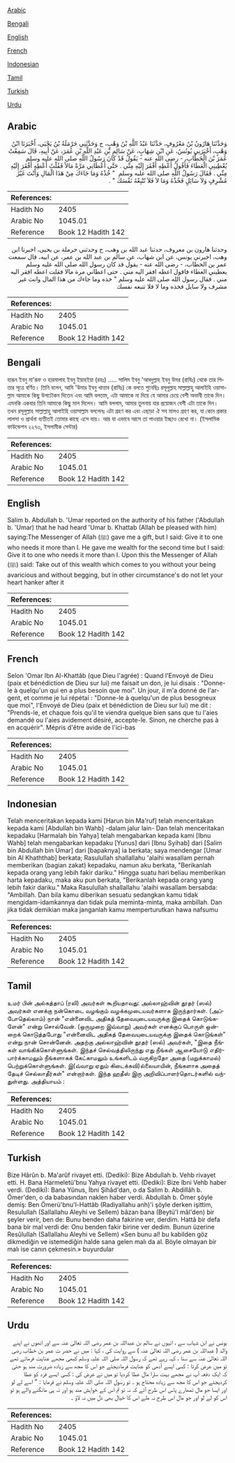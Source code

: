[Arabic](#arabic)

[Bengali](#bengali)

[English](#english)

[French](#french)

[Indonesian](#indonesian)

[Tamil](#tamil)

[Turkish](#turkish)

[Urdu](#urdu)

## Arabic


<div dir="rtl" lang="ar" style={{fontSize:'larger',backgroundColor:'#f8f9fa',padding:20}}>
وَحَدَّثَنَا هَارُونُ بْنُ مَعْرُوفٍ، حَدَّثَنَا عَبْدُ اللَّهِ بْنُ وَهْبٍ، ح وَحَدَّثَنِي حَرْمَلَةُ بْنُ يَحْيَى، أَخْبَرَنَا ابْنُ وَهْبٍ، أَخْبَرَنِي يُونُسُ، عَنِ ابْنِ شِهَابٍ، عَنْ سَالِمِ بْنِ عَبْدِ اللَّهِ بْنِ عُمَرَ، عَنْ أَبِيهِ، قَالَ سَمِعْتُ عُمَرَ بْنَ الْخَطَّابِ، - رضى الله عنه - يَقُولُ قَدْ كَانَ رَسُولُ اللَّهِ صلى الله عليه وسلم يُعْطِينِي الْعَطَاءَ فَأَقُولُ أَعْطِهِ أَفْقَرَ إِلَيْهِ مِنِّي ‏.‏ حَتَّى أَعْطَانِي مَرَّةً مَالاً فَقُلْتُ أَعْطِهِ أَفْقَرَ إِلَيْهِ مِنِّي ‏.‏ فَقَالَ رَسُولُ اللَّهِ صلى الله عليه وسلم ‏ "‏ خُذْهُ وَمَا جَاءَكَ مِنْ هَذَا الْمَالِ وَأَنْتَ غَيْرُ مُشْرِفٍ وَلاَ سَائِلٍ فَخُذْهُ وَمَا لاَ فَلاَ تُتْبِعْهُ نَفْسَكَ ‏"‏ ‏.‏
</div>
<div style={{backgroundColor:'#f8f9fa',padding:20, marginBottom: 10}}><table> <thead> <tr> <th>References:</th> <th></th> </tr> </thead> <tbody><tr><td>Hadith No</td><td>2405</td></tr><tr><td>Arabic No</td><td>1045.01</td></tr><tr><td>Reference</td><td>Book 12 Hadith 142</td></tr></tbody></table></div>


<div dir="rtl" lang="ar" style={{fontSize:'larger',backgroundColor:'#f8f9fa',padding:20}}>
وحدثنا هارون بن معروف، حدثنا عبد الله بن وهب، ح وحدثني حرملة بن يحيى، اخبرنا ابن وهب، اخبرني يونس، عن ابن شهاب، عن سالم بن عبد الله بن عمر، عن ابيه، قال سمعت عمر بن الخطاب، - رضى الله عنه - يقول قد كان رسول الله صلى الله عليه وسلم يعطيني العطاء فاقول اعطه افقر اليه مني . حتى اعطاني مرة مالا فقلت اعطه افقر اليه مني . فقال رسول الله صلى الله عليه وسلم " خذه وما جاءك من هذا المال وانت غير مشرف ولا سايل فخذه وما لا فلا تتبعه نفسك
</div>
<div style={{backgroundColor:'#f8f9fa',padding:20, marginBottom: 10}}><table> <thead> <tr> <th>References:</th> <th></th> </tr> </thead> <tbody><tr><td>Hadith No</td><td>2405</td></tr><tr><td>Arabic No</td><td>1045.01</td></tr><tr><td>Reference</td><td>Book 12 Hadith 142</td></tr></tbody></table></div>

## Bengali


<div dir="ltr" lang="bn" style={{fontSize:'larger',backgroundColor:'#f8f9fa',padding:20}}>
হারূন ইবনু মা’রূফ ও হারমালাহ ইবনু ইয়াহইয়া (রহঃ) ..... সালিম ইবনু 'আবদুল্লাহ ইবনু উমর (রাযিঃ) থেকে তার পিতার সূত্রে বর্ণিত। তিনি বলেন, আমি 'উমার ইবনু খাত্তাব (রাযিঃ) কে বলতে শুনেছিঃ রসূলুল্লাহ সাল্লাল্লাহু আলাইহি ওয়াসাল্লাম আমাকে কিছু উপঢৌকন দিতেন এবং আমি বলতাম, এটা আমাকে না দিয়ে যে আমার চেয়ে বেশী অভাবী তাকে দিন। এমনকি একবার তিনি আমাকে কিছু মাল দিলেন। আমি বললাম, আমার তুলনায় যার প্রয়োজন বেশী এটা তাকে দিন। তখন রসূলুল্লাহ সাল্লাল্লাহু আলাইহি ওয়াসাল্লাম বললেনঃ এটা গ্রহণ কর এবং এছাড়া ঐ সব মালও গ্রহণ কর, যা কোন প্রকার লালসা ও প্রার্থনা ব্যতীতই তোমার কাছে এসে যায়। আর যা এভাবে আসে তা পাওয়ার ইচ্ছাও রেখো না। (ইসলামিক ফাউন্ডেশন ২২৭৩, ইসলামীক সেন্টার)
</div>
<div style={{backgroundColor:'#f8f9fa',padding:20, marginBottom: 10}}><table> <thead> <tr> <th>References:</th> <th></th> </tr> </thead> <tbody><tr><td>Hadith No</td><td>2405</td></tr><tr><td>Arabic No</td><td>1045.01</td></tr><tr><td>Reference</td><td>Book 12 Hadith 142</td></tr></tbody></table></div>

## English


<div dir="ltr" lang="en" style={{fontSize:'larger',backgroundColor:'#f8f9fa',padding:20}}>
Salim b. Abdullah b. 'Umar reported on the authority of his father ('Abdullah b. 'Umar) that he had heard 'Umar b. Khattab (Allah be pleased with him) saying:The Messenger of Allah (ﷺ) gave me a gift, but I said: Give it to one who needs it more than I. He gave me wealth for the second time but I said: Give it to one who needs it more than I. Upon this the Messenger of Allah (ﷺ) said: Take out of this wealth which comes to you without your being avaricious and without begging, but in other circumstance's do not let your heart hanker after it
</div>
<div style={{backgroundColor:'#f8f9fa',padding:20, marginBottom: 10}}><table> <thead> <tr> <th>References:</th> <th></th> </tr> </thead> <tbody><tr><td>Hadith No</td><td>2405</td></tr><tr><td>Arabic No</td><td>1045.01</td></tr><tr><td>Reference</td><td>Book 12 Hadith 142</td></tr></tbody></table></div>

## French


<div dir="ltr" lang="fr" style={{fontSize:'larger',backgroundColor:'#f8f9fa',padding:20}}>
Selon 'Omar Ibn Al-Khattâb (que Dieu l'agrée) : Quand l'Envoyé de Dieu (paix et bénédiction de Dieu sur lui) me faisait un don, je lui disais : "Donne-le à quelqu'un qui en a plus besoin que moi". Un jour, il m'a donné de l'argent, et comme je lui répétai : "Donne-le à quelqu'un de plus besogneux que moi", l'Envoyé de Dieu (paix et bénédiction de Dieu sur lui) me dit : "Prends-le, et chaque fois qu'il te viendra quelque bien sans que tu l'aies demandé ou l'aies avidement désiré, accepte-le. Sinon, ne cherche pas à en acquérir". Mépris d'être avide de l'ici-bas
</div>
<div style={{backgroundColor:'#f8f9fa',padding:20, marginBottom: 10}}><table> <thead> <tr> <th>References:</th> <th></th> </tr> </thead> <tbody><tr><td>Hadith No</td><td>2405</td></tr><tr><td>Arabic No</td><td>1045.01</td></tr><tr><td>Reference</td><td>Book 12 Hadith 142</td></tr></tbody></table></div>

## Indonesian


<div dir="ltr" lang="id" style={{fontSize:'larger',backgroundColor:'#f8f9fa',padding:20}}>
Telah menceritakan kepada kami [Harun bin Ma'ruf] telah menceritakan kepada kami [Abdullah bin Wahb] -dalam jalur lain- Dan telah menceritakan kepadaku [Harmalah bin Yahya] telah mengabarkan kepada kami [Ibnu Wahb] telah mengabarkan kepadaku [Yunus] dari [Ibnu Syihab] dari [Salim bin Abdullah bin Umar] dari [bapaknya] ia berkata; saya mendengar [Umar bin Al Khaththab] berkata; Rasulullah shallallahu 'alaihi wasallam pernah memberikan (bagian zakat) kepadaku, namun aku berkata, "Berikanlah kepada orang yang lebih fakir dariku." Hingga suatu hari beliau memberikan harta kepadaku, maka aku pun berkata, "Berikanlah kepada orang yang lebih fakir dariku." Maka Rasulullah shallallahu 'alaihi wasallam bersabda: "Ambillah. Dan bila kamu diberikan sesuatu sedangkan kamu tidak mengidam-idamkannya dan tidak pula meminta-minta, maka ambillah. Dan jika tidak demikian maka janganlah kamu memperturutkan hawa nafsumu
</div>
<div style={{backgroundColor:'#f8f9fa',padding:20, marginBottom: 10}}><table> <thead> <tr> <th>References:</th> <th></th> </tr> </thead> <tbody><tr><td>Hadith No</td><td>2405</td></tr><tr><td>Arabic No</td><td>1045.01</td></tr><tr><td>Reference</td><td>Book 12 Hadith 142</td></tr></tbody></table></div>

## Tamil


<div dir="ltr" lang="ta" style={{fontSize:'larger',backgroundColor:'#f8f9fa',padding:20}}>
உமர் பின் அல்கத்தாப் (ரலி) அவர்கள் கூறியதாவது: அல்லாஹ்வின் தூதர் (ஸல்) அவர்கள் எனக்கு நன்கொடை வழங்கும் வழக்கமுடையவர்களாக இருந்தார்கள். (அப்போதெல்லாம்) நான் "என்னைவிட அதிகத் தேவையுடையவருக்கு இதைக் கொடுங்களேன்" என்று சொல்வேன். (ஒருமுறை இவ்வாறு) அவர்கள் எனக்குப் பொருள் ஒன்றைக் கொடுத்தபோது "என்னைவிட அதிகத் தேவையுடையவருக்கு இதைக் கொடுங்கள்" என்று நான் சொன்னேன். அதற்கு அல்லாஹ்வின் தூதர் (ஸல்) அவர்கள், "இதை நீங்கள் வாங்கிக்கொள்ளுங்கள். இந்தச் செல்வத்திலிருந்து எது நீங்கள் ஆசையோடு எதிர்பார்க்காமலும் நீங்களாகக் கேட்காமலும் உங்களிடம் வருகிறதோ அதை (மறுக்காமல்) பெற்றுக்கொள்ளுங்கள். இ(வ்வாறு ஏதும் கிடைக்கவி)ல்லையாயின், நீங்களாக அதைத் தேடிச் செல்லாதீர்கள்" என்றார்கள். இந்த ஹதீஸ் இரு அறிவிப்பாளர்தொடர்களில் வந்துள்ளது. அத்தியாயம் :
</div>
<div style={{backgroundColor:'#f8f9fa',padding:20, marginBottom: 10}}><table> <thead> <tr> <th>References:</th> <th></th> </tr> </thead> <tbody><tr><td>Hadith No</td><td>2405</td></tr><tr><td>Arabic No</td><td>1045.01</td></tr><tr><td>Reference</td><td>Book 12 Hadith 142</td></tr></tbody></table></div>

## Turkish


<div dir="ltr" lang="tr" style={{fontSize:'larger',backgroundColor:'#f8f9fa',padding:20}}>
Bize Hârûn b. Ma'arûf rivayet etti. (Dediki): Bize Abdullah b. Vehb rivayet etti. H. Bana Harmeletü'bnu Yahya rivayet etti. (Dediki): Bize îbni Vehb haber verdi. (Dediki): Bana Yûnus, İbni Şihâd'dan, o da Salim b. Abdillâh b. Ömer'den, o da babasından naklen haber verdi. Abdullah b. Ömer şöyle demiş: Ben Ömerü'bnu'l-Hattâb (Radiyallahu anh)'i şöyle derken işittim, Resulullah (Sallallahu Aleyhi ve Sellem) bâzan bana (Beytü'l mâl'den) bir şeyler verir, ben de: Bunu benden daha fakirine ver, derdim. Hattâ bir defa bana bir mal verdi de: Onu benden fakir birine ver dedim. Bunun üzerine Resûlullah (Sallallahu Aleyhi ve Sellem) «Sen bunu al! bu kabilden göz dikmediğin ve istemediğin halde sana gelen malı da al. Böyle olmayan bir malı ise canın çekmesin.» buyurdular
</div>
<div style={{backgroundColor:'#f8f9fa',padding:20, marginBottom: 10}}><table> <thead> <tr> <th>References:</th> <th></th> </tr> </thead> <tbody><tr><td>Hadith No</td><td>2405</td></tr><tr><td>Arabic No</td><td>1045.01</td></tr><tr><td>Reference</td><td>Book 12 Hadith 142</td></tr></tbody></table></div>

## Urdu


<div dir="rtl" lang="ur" style={{fontSize:'larger',backgroundColor:'#f8f9fa',padding:20}}>
یونس نے ابن شہاب سے ، انہوں نے سالم بن عبداللہ بن عمر رضی اللہ تعالیٰ عنہ سے اور انھوں نے اپنے والد ( عبداللہ بن عمر رضی اللہ تعالیٰ عنہ ) سے روایت کی ، کہا : میں نے حضر ت عمر بن خطاب رضی اللہ تعالیٰ عنہ سے سنا ، کہہ رہے تھے کہ رسول اللہ صلی اللہ علیہ وسلم کبھی مجھے عنایت فرماتے تھے تو میں عرض کرتا : کسی ایسے آدمی کو عنایت فرمادیجئے جو اس کا مجھ سے زیادہ ضرورت مند ہو حتیٰ کہ ایک دفعہ آپ نے مجھے بہت سارا مال عطا کردیا تو میں نے عرض کی : کسی ایسے فرد کو عطا کردیجئے جو اس کا مجھ سے زیادہ محتاج ہو ۔ تو رسول اللہ صلی اللہ علیہ وسلم نے فرمایا : " اسے لے لو اور ایسا جو مال تمھارے پاس اس طرح آئے کہ نہ تو تم اس کے خواہش مند ہو اور نہ ہی مانگنے والے ہو تو اس کو لے لو اور جو مال اس طرح نہ ملے اس کا خیال بھی دل میں نہ لاؤ ۔
</div>
<div style={{backgroundColor:'#f8f9fa',padding:20, marginBottom: 10}}><table> <thead> <tr> <th>References:</th> <th></th> </tr> </thead> <tbody><tr><td>Hadith No</td><td>2405</td></tr><tr><td>Arabic No</td><td>1045.01</td></tr><tr><td>Reference</td><td>Book 12 Hadith 142</td></tr></tbody></table></div>
